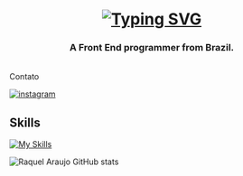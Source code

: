 <h1 align="center">
    <a href="https://git.io/typing-svg">
        <img src="https://readme-typing-svg.herokuapp.com?font=Fantasy&weight=500&size=35&pause=1000&color=FF69B4&random=false&width=435&lines=Welcome+to+my+profile!;I'm+Raquel+Araujo." alt="Typing SVG" />
    </a>
</h1>

<h3 align="center">A Front End programmer from Brazil.</h3>

<br/>

<div align="center>
    
    📚 I'm currently studying at an ETEC.
    
    🖥️ I'm currently learning JavaScript, C#, and GML (GameMaker Language).
    
    🎮 Fun fact: I love games, especially Postal 2 and Sally Face.
    
</div>


### Contato

[![instagram](https://img.shields.io/badge/Instagram-E4405F?style=for-the-badge&logo=instagram&logoColor=white)](https://www.instagram.com/shadowvamp_?igsh=MWp5dzdjd3JnbmE1ag==)

## Skills  

[![My Skills](https://skillicons.dev/icons?i=html,css,js,py,bootstrap)](https://skillicons.dev)


![Raquel Araujo GitHub stats](https://github-readme-stats.vercel.app/api?username=Rackaraujo&show_icons=true&theme=dracula)
